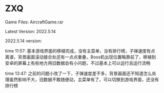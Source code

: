 # ZXQ
Game Files: AircraftGame.rar

Latest Version: 2022.5.14

2022.5.14 version: 

time 11:57: 
基本游戏界面的移植完成，没有主菜单，没有排行榜，子弹速度有点离谱，背景画面滚动接合处还有一点点重叠，Boss机出现位置略靠前了，移植到安卓的屏幕上有些地方用旧数据会有小问题，不过基本上可以运行且运行流畅

time 13:47:
之前的问题小改了一下，子弹速度差不多，背景画面还不知道怎么处理虽然影响不大，旧数据不敢随便动，主菜单有了，可以切换到游戏界面，还没有排行榜
